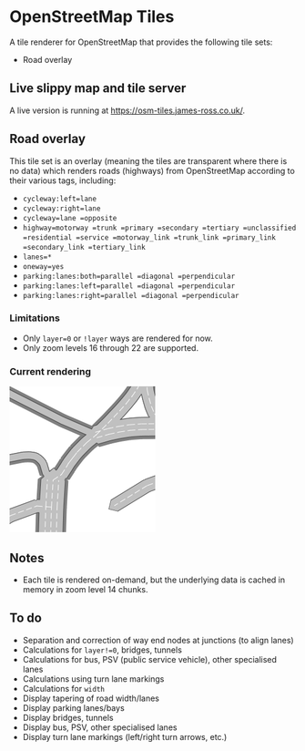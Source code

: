 # OpenStreetMap Tiles

A tile renderer for OpenStreetMap that provides the following tile sets:

- Road overlay

## Live slippy map and tile server

A live version is running at https://osm-tiles.james-ross.co.uk/.

## Road overlay

This tile set is an overlay (meaning the tiles are transparent where there is no data) which renders roads (highways) from OpenStreetMap according to their various tags, including:

- `cycleway:left=lane`
- `cycleway:right=lane`
- `cycleway=lane =opposite`
- `highway=motorway =trunk =primary =secondary =tertiary =unclassified =residential =service =motorway_link =trunk_link =primary_link =secondary_link =tertiary_link`
- `lanes=*`
- `oneway=yes`
- `parking:lanes:both=parallel =diagonal =perpendicular`
- `parking:lanes:left=parallel =diagonal =perpendicular`
- `parking:lanes:right=parallel =diagonal =perpendicular`

### Limitations

- Only `layer=0` or `!layer` ways are rendered for now.
- Only zoom levels 16 through 22 are supported.

### Current rendering

![Example tile](Documentation/example-tile-road-overlay.png)

## Notes

- Each tile is rendered on-demand, but the underlying data is cached in memory in zoom level 14 chunks.

## To do

- Separation and correction of way end nodes at junctions (to align lanes)
- Calculations for `layer!=0`, bridges, tunnels
- Calculations for bus, PSV (public service vehicle), other specialised lanes
- Calculations using turn lane markings
- Calculations for `width`
- Display tapering of road width/lanes
- Display parking lanes/bays
- Display bridges, tunnels
- Display bus, PSV, other specialised lanes
- Display turn lane markings (left/right turn arrows, etc.)
